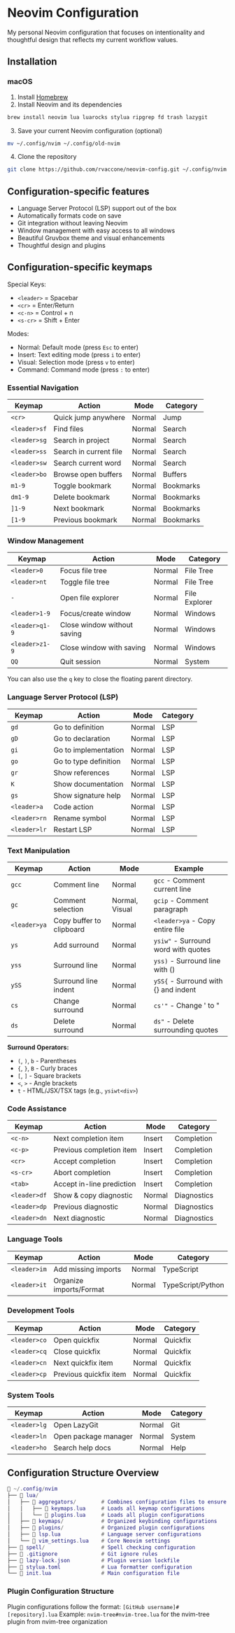 # Neovim Configuration

My personal Neovim configuration that focuses on intentionality and thoughtful design that reflects my current workflow values.

## Installation

### macOS

1. Install [Homebrew](https://brew.sh/)
2. Install Neovim and its dependencies

```bash
brew install neovim lua luarocks stylua ripgrep fd trash lazygit
```

3. Save your current Neovim configuration (optional)

```bash
mv ~/.config/nvim ~/.config/old-nvim
```

4. Clone the repository

```bash
git clone https://github.com/rvaccone/neovim-config.git ~/.config/nvim
```

## Configuration-specific features

- Language Server Protocol (LSP) support out of the box
- Automatically formats code on save
- Git integration without leaving Neovim
- Window management with easy access to all windows
- Beautiful Gruvbox theme and visual enhancements
- Thoughtful design and plugins

## Configuration-specific keymaps

Special Keys:

- `<leader>` = Spacebar
- `<cr>` = Enter/Return
- `<c-n>` = Control + n
- `<s-cr>` = Shift + Enter

Modes:

- Normal: Default mode (press `Esc` to enter)
- Insert: Text editing mode (press `i` to enter)
- Visual: Selection mode (press `v` to enter)
- Command: Command mode (press `:` to enter)

### Essential Navigation

| Keymap       | Action                 | Mode   | Category  |
| ------------ | ---------------------- | ------ | --------- |
| `<cr>`       | Quick jump anywhere    | Normal | Jump      |
| `<leader>sf` | Find files             | Normal | Search    |
| `<leader>sg` | Search in project      | Normal | Search    |
| `<leader>ss` | Search in current file | Normal | Search    |
| `<leader>sw` | Search current word    | Normal | Search    |
| `<leader>bo` | Browse open buffers    | Normal | Buffers   |
| `m1-9`       | Toggle bookmark        | Normal | Bookmarks |
| `dm1-9`      | Delete bookmark        | Normal | Bookmarks |
| `]1-9`       | Next bookmark          | Normal | Bookmarks |
| `[1-9`       | Previous bookmark      | Normal | Bookmarks |

### Window Management

| Keymap         | Action                      | Mode   | Category      |
| -------------- | --------------------------- | ------ | ------------- |
| `<leader>0`    | Focus file tree             | Normal | File Tree     |
| `<leader>nt`   | Toggle file tree            | Normal | File Tree     |
| `-`            | Open file explorer          | Normal | File Explorer |
| `<leader>1-9`  | Focus/create window         | Normal | Windows       |
| `<leader>q1-9` | Close window without saving | Normal | Windows       |
| `<leader>z1-9` | Close window with saving    | Normal | Windows       |
| `QQ`           | Quit session                | Normal | System        |

You can also use the `q` key to close the floating parent directory.

### Language Server Protocol (LSP)

| Keymap       | Action                | Mode   | Category |
| ------------ | --------------------- | ------ | -------- |
| `gd`         | Go to definition      | Normal | LSP      |
| `gD`         | Go to declaration     | Normal | LSP      |
| `gi`         | Go to implementation  | Normal | LSP      |
| `go`         | Go to type definition | Normal | LSP      |
| `gr`         | Show references       | Normal | LSP      |
| `K`          | Show documentation    | Normal | LSP      |
| `gs`         | Show signature help   | Normal | LSP      |
| `<leader>a`  | Code action           | Normal | LSP      |
| `<leader>rn` | Rename symbol         | Normal | LSP      |
| `<leader>lr` | Restart LSP           | Normal | LSP      |

### Text Manipulation

| Keymap       | Action                   | Mode           | Example                              |
| ------------ | ------------------------ | -------------- | ------------------------------------ |
| `gcc`        | Comment line             | Normal         | `gcc` - Comment current line         |
| `gc`         | Comment selection        | Normal, Visual | `gcip` - Comment paragraph           |
| `<leader>ya` | Copy buffer to clipboard | Normal         | `<leader>ya` - Copy entire file      |
| `ys`         | Add surround             | Normal         | `ysiw"` - Surround word with quotes  |
| `yss`        | Surround line            | Normal         | `yss)` - Surround line with ()       |
| `ySS`        | Surround line indent     | Normal         | `ySS{` - Surround with {} and indent |
| `cs`         | Change surround          | Normal         | `cs'"` - Change ' to "               |
| `ds`         | Delete surround          | Normal         | `ds"` - Delete surrounding quotes    |

**Surround Operators:**

- `(`, `)`, `b` - Parentheses
- `{`, `}`, `B` - Curly braces
- `[`, `]` - Square brackets
- `<`, `>` - Angle brackets
- `t` - HTML/JSX/TSX tags (e.g., `ysiwt<div>`)

### Code Assistance

| Keymap       | Action                    | Mode   | Category    |
| ------------ | ------------------------- | ------ | ----------- |
| `<c-n>`      | Next completion item      | Insert | Completion  |
| `<c-p>`      | Previous completion item  | Insert | Completion  |
| `<cr>`       | Accept completion         | Insert | Completion  |
| `<s-cr>`     | Abort completion          | Insert | Completion  |
| `<tab>`      | Accept in-line prediction | Insert | Completion  |
| `<leader>df` | Show & copy diagnostic    | Normal | Diagnostics |
| `<leader>dp` | Previous diagnostic       | Normal | Diagnostics |
| `<leader>dn` | Next diagnostic           | Normal | Diagnostics |

### Language Tools

| Keymap       | Action                  | Mode   | Category          |
| ------------ | ----------------------- | ------ | ----------------- |
| `<leader>im` | Add missing imports     | Normal | TypeScript        |
| `<leader>it` | Organize imports/Format | Normal | TypeScript/Python |

### Development Tools

| Keymap       | Action                 | Mode   | Category |
| ------------ | ---------------------- | ------ | -------- |
| `<leader>co` | Open quickfix          | Normal | Quickfix |
| `<leader>cq` | Close quickfix         | Normal | Quickfix |
| `<leader>cn` | Next quickfix item     | Normal | Quickfix |
| `<leader>cp` | Previous quickfix item | Normal | Quickfix |

### System Tools

| Keymap       | Action               | Mode   | Category |
| ------------ | -------------------- | ------ | -------- |
| `<leader>lg` | Open LazyGit         | Normal | Git      |
| `<leader>ln` | Open package manager | Normal | System   |
| `<leader>ho` | Search help docs     | Normal | Help     |

## Configuration Structure Overview

```lua
📁 ~/.config/nvim
├── 📁 lua/
│   ├── 📁 aggregators/        # Combines configuration files to ensure modularity
│   │   ├── 📄 keymaps.lua     # Loads all keymap configurations
│   │   └── 📄 plugins.lua     # Loads all plugin configurations
│   ├── 📁 keymaps/            # Organized keybinding configurations
│   ├── 📁 plugins/            # Organized plugin configurations
│   ├── 📄 lsp.lua             # Language server configurations
│   └── 📄 vim_settings.lua    # Core Neovim settings
├── 📁 spell/                  # Spell checking configuration
├── 📄 .gitignore              # Git ignore rules
├── 📄 lazy-lock.json          # Plugin version lockfile
├── 📄 stylua.toml             # Lua formatter configuration
└── 📄 init.lua                # Main configuration file
```

### Plugin Configuration Structure

Plugin configurations follow the format: `[GitHub username]#[repository].lua`
Example: `nvim-tree#nvim-tree.lua` for the nvim-tree plugin from nvim-tree organization
